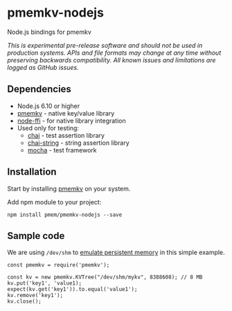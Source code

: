 # pmemkv-nodejs
Node.js bindings for pmemkv

*This is experimental pre-release software and should not be used in
production systems. APIs and file formats may change at any time without
preserving backwards compatibility. All known issues and limitations
are logged as GitHub issues.*

## Dependencies

* Node.js 6.10 or higher
* [pmemkv](https://github.com/pmem/pmemkv) - native key/value library
* [node-ffi](https://github.com/node-ffi/node-ffi) - for native library integration
* Used only for testing:
  * [chai](https://github.com/chaijs/chai) - test assertion library
  * [chai-string](https://github.com/onechiporenko/chai-string) - string assertion library
  * [mocha](https://github.com/mochajs/mocha) - test framework

## Installation

Start by installing [pmemkv](https://github.com/pmem/pmemkv#installation) on your system.

Add npm module to your project:

```
npm install pmem/pmemkv-nodejs --save
```

## Sample code

We are using `/dev/shm` to
[emulate persistent memory](http://pmem.io/2016/02/22/pm-emulation.html)
in this simple example.

```
const pmemkv = require('pmemkv');

const kv = new pmemkv.KVTree("/dev/shm/mykv", 8388608); // 8 MB
kv.put('key1', 'value1);
expect(kv.get('key1')).to.equal('value1');
kv.remove('key1');
kv.close();
```
